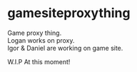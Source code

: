 # gamesiteproxything
Game proxy thing.  
Logan works on proxy.  
Igor & Daniel are working on game site.  


W.I.P At this moment!  
